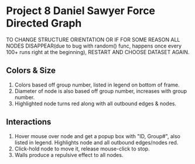 # Project 8 Daniel Sawyer Force Directed Graph
TO CHANGE STRUCTURE ORIENTATION OR IF FOR SOME REASON ALL NODES DISAPPEAR(due to bug with random() func, happens once every 100+ runs right at the beginning), RESTART AND CHOOSE DATASET AGAIN.
## Colors & Size
1. Colors based off group number, listed in legend on bottom of frame.
2. Diameter of node is also based off group number, increases with group number.
3. Highlighted node turns red along with all outbound edges & nodes.
## Interactions
1. Hover mouse over node and get a popup box with "ID, Group#", also listed in legend. Highlights node and all outbound edges/nodes red.
2. Click-hold node to move it, release mouse-click to stop.
3. Walls produce a repulsive effect to all nodes.